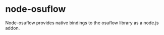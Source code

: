 node-osuflow
============

Node-osuflow provides native bindings to the osuflow library as a node.js addon.
